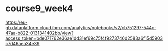 # course9_week4
https://eu-gb.dataplatform.cloud.ibm.com/analytics/notebooks/v2/cb751297-544c-47aa-b822-0131341402bb/view?access_token=bde071762e36ae1dd31ef69c75f4f9273746d2583a6f15d5903c7d46aea34e39
